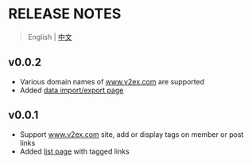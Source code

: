 # RELEASE NOTES

> English | [中文](zh-CN.md)

## v0.0.2

- Various domain names of www.v2ex.com are supported
- Added [data import/export page](https://utags.pipecraft.net/data/)

## v0.0.1

- Support www.v2ex.com site, add or display tags on member or post links
- Added [list page](https://utags.pipecraft.net/tags/) with tagged links
